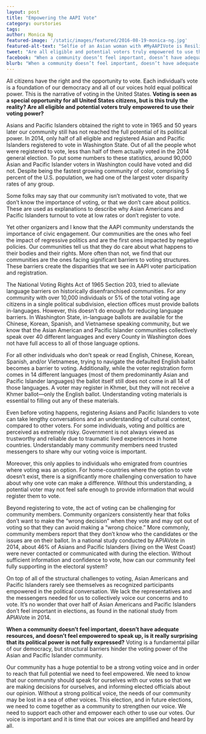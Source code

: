 ```yaml
---
layout: post
title: "Empowering the AAPI Vote"
category: ourstories
tags: 
author: Monica Ng
featured-image: '/static/images/featured/2016-08-19-monica-ng.jpg'
featured-alt-text: "Selfie of an Asian woman with #MyAAPIVote is Resilience written at the bottom"
tweet: "Are all eligible and potential voters truly empowered to use their voting power? #MyAAPIVote"
facebook: "When a community doesn’t feel important, doesn’t have adequate resources, and doesn’t feel empowered to speak up, is it really surprising that its political power is not fully expressed? #MyAAPIVote"
blurb: "When a community doesn’t feel important, doesn’t have adequate resources, and doesn’t feel empowered to speak up, is it really surprising that its political power is not fully expressed?"
---
```

All citizens have the right and the opportunity to vote. Each individual’s vote is a foundation of our democracy and all of our voices hold equal political power. This is the narrative of voting in the United States.<strong> Voting is seen as a special opportunity for all United States citizens, but is this truly the reality? Are all eligible and potential voters truly empowered to use their voting power?</strong>

Asians and Pacific Islanders obtained the right to vote in 1965 and 50 years later our community still has not reached the full potential of its political power. In 2014, only half of all eligible and registered Asian and Pacific Islanders registered to vote in Washington State. Out of all the people whot were registered to vote, less than half of them actually voted in the 2014 general election. To put some numbers to these statistics, around 90,000 Asian and Pacific Islander voters in Washington could have voted and did not.  Despite being the fastest growing community of color, comprising 5 percent of the U.S. population, we had one of the largest voter disparity rates of any group.

Some folks may say that our community isn’t motivated to vote, that we don’t know the importance of voting, or that we don’t care about politics.  These are used as explanations to describe why Asian Americans and Pacific Islanders turnout to vote at low rates or don’t register to vote. 

Yet other organizers and I know that the AAPI community understands the importance of civic engagement.  Our communities are the ones who feel the impact of regressive politics and are the first ones impacted by negative policies. Our communities tell us that they do care about what happens to their bodies and their rights.  More often than not, we find that our communities are the ones facing significant barriers to voting structures.  These barriers create the disparities that we see in AAPI voter participation and registration.

The National Voting Rights Act of 1965 Section 203, tried to alleviate language barriers on historically disenfranchised communities.  For any community with over 10,000 individuals or 5% of the total voting age citizens in a single political subdivision, election offices must provide ballots in-languages. However, this doesn’t do enough for reducing language barriers. In Washington State, in-language ballots are available for the Chinese, Korean, Spanish, and Vietnamese speaking community, but we know that the Asian American and Pacific Islander communities collectively speak over 40 different languages and every County in Washington does not have full access to all of those language options. 

For all other individuals who don’t speak or read English, Chinese, Korean, Spanish, and/or Vietnamese, trying to navigate the defaulted English ballot becomes a barrier to voting. Additionally, while the voter registration form comes in 14 different languages (most of them predominantly Asian and Pacific Islander languages) the ballot itself still does not come in all 14 of those languages. A voter may register in Khmer, but they will not receive a Khmer ballot—only the English ballot. Understanding voting materials is essential to filling out any of these materials.

Even before voting happens, registering Asians and Pacific Islanders to vote can take lengthy conversations and an understanding of cultural context, compared to other voters. For some individuals, voting and politics are perceived as extremely risky.  Government is not always viewed as trustworthy and reliable due to traumatic lived experiences in home countries.  Understandably many community members need trusted messengers to share why our voting voice is important.

Moreover, this only applies to individuals who emigrated from countries where voting was an option. For home-countries where the option to vote doesn’t exist, there is a significantly more challenging conversation to have about why one vote can make a difference. Without this understanding, a potential voter may not feel safe enough to provide information that would register them to vote.

Beyond registering to vote, the act of voting can be challenging for community members. Community organizers consistently hear that folks don’t want to make the “wrong decision” when they vote and may opt out of voting so that they can avoid making a “wrong choice.”  More commonly, community members report that they don’t know who the candidates or the issues are on their ballot. In a national study conducted by APIAVote in 2014, about 46% of Asians and Pacific Islanders (living on the West Coast) were never contacted or communicated with during the election. Without sufficient information and confidence to vote, how can our community feel fully supporting in the electoral system?

On top of all of the structural challenges to voting, Asian Americans and Pacific Islanders rarely see themselves as recognized participants empowered in the political conversation. We lack the representatives and the messengers needed for us to collectively voice our concerns and to vote. It’s no wonder that over half of Asian Americans and Pacific Islanders don’t feel important in elections, as found in the national study from APIAVote in 2014.  

<strong>When a community doesn’t feel important, doesn’t have adequate resources, and doesn’t feel empowered to speak up, is it really surprising that its political power is not fully expressed?</strong> Voting is a fundamental pillar of our democracy, but structural barriers hinder the voting power of the Asian and Pacific Islander community. 

Our community has a huge potential to be a strong voting voice and in order to reach that full potential we need to feel empowered. We need to know that our community should speak for ourselves with our votes so that we are making decisions for ourselves, and informing elected officials about our opinion.  Without a strong political voice, the needs of our community may be lost in a sea of other voices. This election, and in future elections, we need to come together as a community to strengthen our voice. We need to support each other and empower each other to use our votes. Our voice is important and it is time that our voices are amplified and heard by all.  
